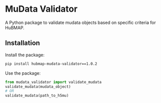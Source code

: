 # MuData Validator

A Python package to validate mudata objects based on specific criteria for HuBMAP.

## Installation

Install the package:
```bash
pip install hubmap-mudata-validator==1.0.2
```

Use the package:
```python
from mudata_validator import validate_mudata
validate_mudata(mudata_object)
# OR
validate_mudata(path_to_h5mu)
```
